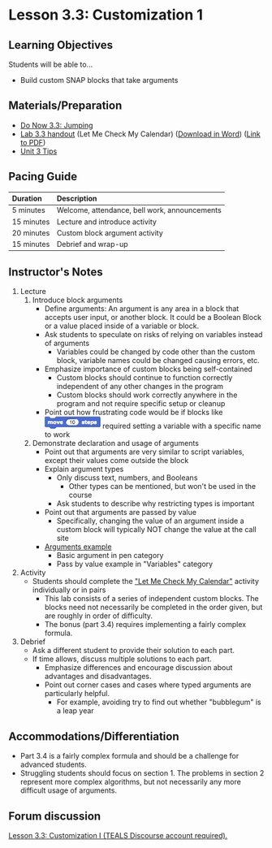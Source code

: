 # Lesson 3.3: Customization 1

## Learning Objectives

Students will be able to...

* Build custom SNAP blocks that take arguments

## Materials/Preparation

* [Do Now 3.3: Jumping](do_now_33.md)
* [Lab 3.3 handout](lab_33.md) \(Let Me Check My Calendar\) \([Download in Word](https://github.com/TEALSK12/introduction-to-computer-science/raw/master/Unit%203%20Word/Lab%203.3%20Let%20Me%20Check%20My%20Calendar.docx)\) \([Link to PDF](https://github.com/TEALSK12/introduction-to-computer-science/raw/master/Unit%203%20PDF/Lab%203.3%20Let%20Me%20Check%20My%20Calendar.pdf)\)
* [Unit 3 Tips](https://github.com/doingweb/introduction-to-computer-science/tree/2be097d7d27009602b7796d96f71602e46923ac4/unit_3_tips.md)

## Pacing Guide

| Duration | Description |
| :--- | :--- |
| 5 minutes | Welcome, attendance, bell work, announcements |
| 15 minutes | Lecture and introduce activity |
| 20 minutes | Custom block argument activity |
| 15 minutes | Debrief and wrap-up |

## Instructor's Notes

1. Lecture
   1. Introduce block arguments
      * Define arguments: An argument is any area in a block that accepts user input, or another block. It could be a Boolean Block or a value placed inside of a variable or block.
      * Ask students to speculate on risks of relying on variables instead of arguments
        * Variables could be changed by code other than the custom block, variable names could be changed causing errors, etc.
      * Emphasize importance of custom blocks being self-contained
        * Custom blocks should continue to function correctly independent of any other changes in the program
        * Custom blocks should work correctly anywhere in the program and not require specific setup or cleanup
      * Point out how frustrating code would be if blocks like ![](../../.gitbook/assets/move.png) required setting a variable with a specific name to work
   2. Demonstrate declaration and usage of arguments
      * Point out that arguments are very similar to script variables, except their values come outside the block
      * Explain argument types
        * Only discuss text, numbers, and Booleans
          * Other types can be mentioned, but won't be used in the course
        * Ask students to describe why restricting types is important
      * Point out that arguments are passed by value
        * Specifically, changing the value of an argument inside a custom block will typically NOT change the value at the call site
      * [Arguments example](http://snap.berkeley.edu/snapsource/snap.html#present:Username=brettwo&ProjectName=Lesson%203.3)
        * Basic argument in pen category
        * Pass by value example in "Variables" category
2. Activity
   * Students should complete the ["Let Me Check My Calendar"](lab_33.md) activity individually or in pairs
     * This lab consists of a series of independent custom blocks.  The blocks need not necessarily be completed in the order given, but are roughly in order of difficulty.
     * The bonus \(part 3.4\) requires implementing a fairly complex formula.
3. Debrief
   * Ask a different student to provide their solution to each part.  
   * If time allows, discuss multiple solutions to each part.
     * Emphasize differences and encourage discussion about advantages and disadvantages.
     * Point out corner cases and cases where typed arguments are particularly helpful.
       * For example, avoiding try to find out whether "bubblegum" is a leap year

## Accommodations/Differentiation

* Part 3.4 is a fairly complex formula and should be a challenge for advanced students.
* Struggling students should focus on section 1. The problems in section 2 represent more complex algorithms, but not necessarily any more difficult usage of arguments.

## Forum discussion

 [Lesson 3.3: Customization I \(TEALS Discourse account required\).](http://forums.tealsk12.org/c/intro-unit-3-variables-and-customization/lesson-3-3-customization-1)

